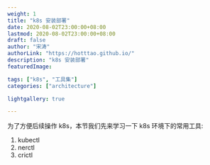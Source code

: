 ```yaml
---
weight: 1
title: "k8s 安装部署"
date: 2020-08-02T23:00:00+08:00
lastmod: 2020-08-02T23:00:00+08:00
draft: false
author: "宋涛"
authorLink: "https://hotttao.github.io/"
description: "k8s 安装部署"
featuredImage: 

tags: ["k8s", "工具集"]
categories: ["architecture"]

lightgallery: true

---
```


为了方便后续操作 k8s，本节我们先来学习一下 k8s 环境下的常用工具:
1. kubectl
2. nerctl
3. crictl
